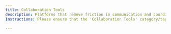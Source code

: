 ```yaml
---
title: Collaboration Tools
description: Platforms that remove friction in communication and coordination, supporting Agile teams.
Instructions: Please ensure that the 'Collaboration Tools' category/tag is only applied to content specifically related to platforms that remove friction in communication and coordination, supporting Agile teams.

---
```


